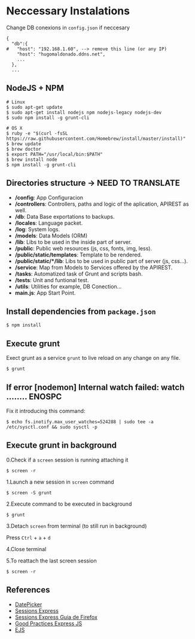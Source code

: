 # Neccessary Instalations

Change DB conexions in `config.json` if neccesary

```
{
  "db":{
#   "host": "192.168.1.60", --> remove this line (or any IP)
    "host": "hugomaldonado.ddns.net",
    ...
  },
  ...
```

## NodeJS + NPM

```
# Linux
$ sudo apt-get update
$ sudo apt-get install nodejs npm nodejs-legacy nodejs-dev
$ sudo npm install -g grunt-cli

# OS X
$ ruby -e "$(curl -fsSL https://raw.githubusercontent.com/Homebrew/install/master/install)"
$ brew update
$ brew doctor
$ export PATH="/usr/local/bin:$PATH"
$ brew install node
$ npm install -g grunt-cli
```

## Directories structure -> NEED TO TRANSLATE

- **/config**: App Configuracion
- **/controllers**: Controllers, paths and logic of the aplication, APIREST as well.
- **/db**: Data Base exportations to backups.
- **/locales**: Language packet.
- **/log**: System logs.
- **/models**: Data Models (ORM)
- **/lib**: Libs to be used in the inside part of server.
- **/public**: Public web resources (js, css, fonts, img, less).
- **/public/static/templates**: Template to be rendered.
- **/public/static/*/lib**: Libs to be used in public part of server (js, css…).
- **/service**: Map from Models to Services offered by the APIREST.
- **/tasks**: Automatized task of Grunt and scripts bash.
- **/tests**: Unit and funtional test.
- **/utils**: Utilities for example, DB Conection...
- **main.js**: App Start Point.


## Install dependencies from `package.json`

```
$ npm install
```

## Execute grunt

Exect grunt as a service `grunt` to live reload on any change on any file.

```
$ grunt
```

## If error [nodemon] Internal watch failed: watch ........ ENOSPC
Fix it introducing this command:

```
$ echo fs.inotify.max_user_watches=524288 | sudo tee -a /etc/sysctl.conf && sudo sysctl -p
```

## Execute grunt in background

0.Check if a `screen` session is running attaching it

```
$ screen -r
```

1.Launch a new session in `screen` command

```
$ screen -S grunt
```

2.Execute command to be executed in background

```
$ grunt
```

3.Detach `screen` from terminal (to still run in background)

Press `Ctrl` + `a` + `d`

4.Close terminal

5.To reattach the last screen session

```
$ screen -r
```

## References

- [DatePicker](http://amsul.ca/pickadate.js/)
- [Sessions Express](https://github.com/expressjs/session)
- [Sessions Express Guia de Firefox](https://github.com/mozilla/node-client-sessions)
- [Good Practices Express JS](https://expressjs.com/en/advanced/best-practice-performance.html)
- [EJS](http://ejs.co)
